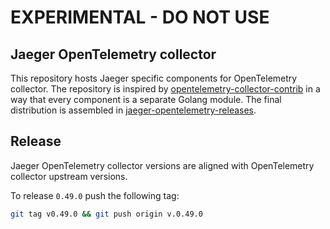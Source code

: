 # EXPERIMENTAL - DO NOT USE

## Jaeger OpenTelemetry collector

This repository hosts Jaeger specific components for OpenTelemetry collector. The repository is inspired by [opentelemetry-collector-contrib](https://github.com/open-telemetry/opentelemetry-collector-contrib) in a way that every component is a separate Golang module. The final distribution is assembled in [jaeger-opentelemetry-releases](https://github.com/jaegertracing/jaeger-opentelemetry-releases).

## Release

Jaeger OpenTelemetry collector versions are aligned with OpenTelemetry collector upstream versions.

To release `0.49.0` push the following tag:

```bash
git tag v0.49.0 && git push origin v.0.49.0
```
